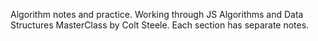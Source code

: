 Algorithm notes and practice. Working through JS Algorithms and Data Structures MasterClass by Colt Steele. Each section has separate notes.
